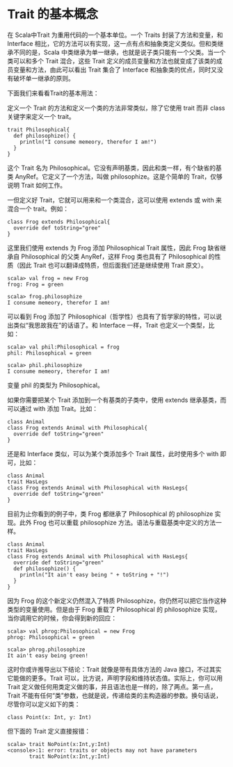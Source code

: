 # Trait 的基本概念 #

在 Scala中Trait 为重用代码的一个基本单位。一个 Traits 封装了方法和变量，和 Interface 相比，它的方法可以有实现，这一点有点和抽象类定义类似。但和类继承不同的是，Scala 中类继承为单一继承，也就是说子类只能有一个父类。当一个类可以和多个 Trait 混合，这些 Trait 定义的成员变量和方法也就变成了该类的成员变量和方法，由此可以看出 Trait 集合了 Interface 和抽象类的优点，同时又没有破坏单一继承的原则。

下面我们来看看Trait的基本用法：

定义一个 Trait 的方法和定义一个类的方法非常类似，除了它使用 trait 而非 class 关键字来定义一个 trait。

```
trait Philosophical{
  def philosophize() {
    println("I consume memeory, therefor I am!")
  }
}
```

这个 Trait 名为 Philosophical。它没有声明基类，因此和类一样，有个缺省的基类 AnyRef。它定义了一个方法，叫做 philosophize。这是个简单的 Trait，仅够说明 Trait 如何工作。

一但定义好 Trait，它就可以用来和一个类混合，这可以使用 extends 或 with 来混合一个 trait。例如：

```
class Frog extends Philosophical{
  override def toString="gree"
}
```

这里我们使用 extends 为 Frog 添加 Philosophical Trait 属性，因此 Frog 缺省继承自 Philosophical 的父类 AnyRef，这样 Frog 类也具有了 Philosophical 的性质（因此 Trait 也可以翻译成特质，但后面我们还是继续使用 Trait 原文）。

```
scala> val frog = new Frog
frog: Frog = green
```

```
scala> frog.philosophize
I consume memeory, therefor I am!
```

可以看到 Frog 添加了 Philosophical（哲学性）也具有了哲学家的特性，可以说出类似“我思故我在”的话语了。和 Interface 一样，Trait 也定义一个类型，比如：

```
scala> val phil:Philosophical = frog
phil: Philosophical = green
```

```
scala> phil.philosophize
I consume memeory, therefor I am!
```

变量 phil 的类型为 Philosophical。

如果你需要把某个 Trait 添加到一个有基类的子类中，使用 extends 继承基类，而可以通过 with  添加 Trait。比如：

```
class Animal
class Frog extends Animal with Philosophical{
  override def toString="green"
}
```

还是和 Interface 类似，可以为某个类添加多个 Trait 属性，此时使用多个 with 即可，比如：

```
class Animal
trait HasLegs 
class Frog extends Animal with Philosophical with HasLegs{
  override def toString="green"
}
```

目前为止你看到的例子中，类 Frog 都继承了 Philosophical 的 philosophize 实现。此外 Frog 也可以重载 philosophize 方法。语法与重载基类中定义的方法一样。

```
class Animal
trait HasLegs 
class Frog extends Animal with Philosophical with HasLegs{
  override def toString="green"
  def philosophize() {
    println("It ain't easy being " + toString + "!")
  }
}
```

因为 Frog 的这个新定义仍然混入了特质 Philosophize，你仍然可以把它当作这种类型的变量使用。但是由于 Frog 重载了 Philosophical 的 philosophize 实现，当你调用它的时候，你会得到新的回应：

```
scala> val phrog:Philosophical = new Frog
phrog: Philosophical = green
```

```
scala> phrog.philosophize
It ain't easy being green!
```

这时你或许推导出以下结论：Trait 就像是带有具体方法的 Java 接口，不过其实它能做的更多。Trait 可以，比方说，声明字段和维持状态值。实际上，你可以用 Trait 定义做任何用类定义做的事，并且语法也是一样的，除了两点。第一点，Trait 不能有任何“类”参数，也就是说，传递给类的主构造器的参数。换句话说，尽管你可以定义如下的类：

```
class Point(x: Int, y: Int)
```

但下面的 Trait 定义直接报错：

```
scala> trait NoPoint(x:Int,y:Int)
<console>:1: error: traits or objects may not have parameters
       trait NoPoint(x:Int,y:Int)
```

